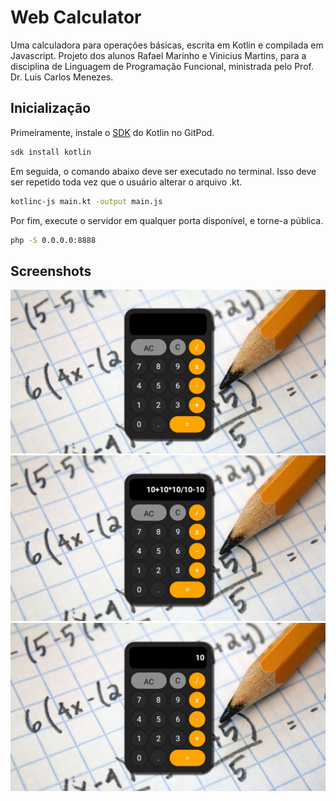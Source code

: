 # Web Calculator

Uma calculadora para operações básicas, escrita em Kotlin e compilada em Javascript. Projeto dos alunos Rafael Marinho e Vinicius Martins, para a disciplina de Linguagem de Programação Funcional, ministrada pelo Prof. Dr. Luis Carlos Menezes.

## Inicialização
Primeiramente, instale o [SDK](https://kotlinlang.org/docs/command-line.html) do Kotlin no GitPod.
```bash
sdk install kotlin
```

Em seguida, o comando abaixo deve ser executado no terminal. Isso deve ser repetido toda vez que o usuário alterar o arquivo .kt.

```bash
kotlinc-js main.kt -output main.js
```

Por fim, execute o servidor em qualquer porta disponível, e torne-a pública.
```bash
php -S 0.0.0.0:8888
```

## Screenshots
![](images/calculator-image-1.png)
![](images/calculator-image-2.png)
![](images/calculator-image-3.png)
